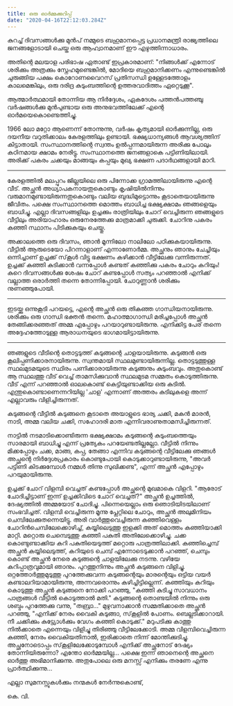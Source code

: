 ```yaml
---
title: ഒരു ഓർമ്മക്കുറിപ്പ്
date: "2020-04-16T22:12:03.284Z"
---
```


കുറച്ച് ദിവസങ്ങൾക്കു മുൻപ് നമ്മുടെ ബഹുമാനപ്പെട്ട പ്രധാനമന്ത്രി രാജ്യത്തിലെ ജനങ്ങളോടായി ചെയ്ത ഒരു ആഹ്വാനമാണ് ഈ എഴുത്തിന്നാധാരം.

അതിന്റെ മലയാള പരിഭാഷ ഏതാണ്ട് ഇപ്രകാരമാണ്: "നിങ്ങൾക്ക് എന്നോട് ശരിക്കും അത്രക്കും സ്നേഹമുണ്ടെങ്കിൽ, മോദിയെ ബഹുമാനിക്കണം എന്നുണ്ടെങ്കിൽ ചുരുങ്ങിയ പക്ഷം കൊറോണവൈറസ് പ്രതിസന്ധി ഉള്ളേടത്തോളം കാലമെങ്കിലും, ഒരു ദരിദ്ര കുടുംബത്തിന്റെ  ഉത്തരവാദിത്തം ഏറ്റെടുക്കൂ".

ആത്മാർത്ഥമായി തോന്നിയ ആ നിർദ്ദേശം, ഏകദേശം പത്തൻപത്തഞ്ചു വർഷങ്ങൾക്കു മുൻപുണ്ടായ ഒരു അനുഭവത്തിലേക്ക് എന്റെ ഓർമയെകൊണ്ടെത്തിച്ചു.

1966 ലോ മറ്റോ ആണെന്ന് തോന്നുന്നു, വർഷം കൃത്യമായി ഓർക്കുന്നില്ല, ഒരു ദയനീയ വറുതിക്കാലം കേരളത്തിലും ഉണ്ടായി. ഭക്ഷ്യധാന്യങ്ങൾ ആവശ്യത്തിന് കിട്ടാതായി. സംസ്ഥാനത്തിന്റെ സ്വന്തം ഉൽപ്പന്നമായിരുന്ന അരിക്കു പോലും കഠിനമായ ക്ഷാമം നേരിട്ടു. സംസ്ഥാനത്തെ ജനങ്ങളാകെ പട്ടിണിയിലായി. അരിക്ക് പകരം ചക്കയും മാങ്ങയും കപ്പയും മുഖ്യ ഭക്ഷണ പദാർഥങ്ങളായി മാറി.

---

കേരളത്തിൽ മലപ്പുറം ജില്ലയിലെ ഒരു പിന്നോക്ക ഗ്രാമത്തിലായിരുന്നു എന്റെ വീട്. അച്ഛൻ അധ്യാപകനായതുകൊണ്ടും കൃഷിയിൽനിന്നും വരുമാനമുണ്ടായിരുന്നതുകൊണ്ടും വലിയ ബുദ്ധിമുട്ടൊന്നും കൂടാതെയായിരുന്നു ജീവിതം. പക്ഷെ സംസ്ഥാനത്തെ മൊത്തം ബാധിച്ച ഭക്ഷ്യക്ഷാമം ഞങ്ങളെയും ബാധിച്ചു. എല്ലാ ദിവസങ്ങളിലും ഉച്ചക്കും രാത്രിയിലും ചോറ് വെച്ചിരുന്ന ഞങ്ങളുടെ വീട്ടിലും അരിയാഹാരം ഒരുനേരത്തേക്കു മാത്രമാക്കി ചുരുക്കി. ചോറിനു പകരം കഞ്ഞി സ്ഥാനം പിടിക്കുകയും ചെയ്തു.

അക്കാലത്തെ ഒരു ദിവസം, ഞാൻ മൂന്നിലോ നാലിലോ പഠിക്കുകയായിരുന്നു. വീട്ടിൽ ആരുടെയോ പിറന്നാളാണ് എന്നാണോർമ്മ. അച്ഛനും ഞാനും ചേച്ചിയും ഒന്നിച്ചാണ് ഉച്ചക്ക് സ്‌കൂൾ വിട്ടു ഭക്ഷണം കഴിക്കാൻ വീട്ടിലേക്കു വന്നിരുന്നത്. ഉച്ചക്ക് കഞ്ഞി കുടിക്കാൻ വന്നപ്പോൾ കണ്ടത് കഞ്ഞിക്കു പകരം ചോറും കറിയും! കുറെ ദിവസങ്ങൾക്കു ശേഷം ചോറ് കണ്ടപ്പോൾ സത്യം പറഞ്ഞാൽ എനിക്ക് വല്ലാത്ത ഒരാർത്തി തന്നെ  തോന്നിപ്പോയി. ചോറുണ്ണാൻ ശരിക്കും നുണഞ്ഞുപോയി.

---

ഇടയ്ക്കു ഒന്നുകൂടി പറയട്ടെ, എന്റെ അച്ഛൻ ഒരു തികഞ്ഞ ഗാന്ധിയനായിരുന്നു. ശരിക്കും ഒരു ഗാന്ധി ഭക്തൻ തന്നെ. മഹാത്മാഗാന്ധി മരിച്ചപ്പോൾ അച്ഛൻ തേങ്ങിക്കരഞ്ഞത് അമ്മ എപ്പോഴും പറയാറുണ്ടായിരുന്നു. എനിക്കിട്ട പേര് തന്നെ അദ്ദേഹത്തോടുള്ള ആരാധനയുടെ ഭാഗമായിട്ടായിരുന്നു.

---

ഞങ്ങളുടെ വീടിന്റെ തൊട്ടടുത്ത് കടുങ്ങന്റെ ചാളയായിരുന്നു. കടുങ്ങൻ ഒരു കൂലിപ്പണിക്കാരനായിരുന്നു. സ്വന്തമായി സ്ഥലമുണ്ടായിരുന്നില്ല. തൊട്ടടുത്തുള്ള സ്ഥലമുടമയുടെ സ്ഥിരം പണിക്കാരായിരുന്നു കടുങ്ങനും കുടുംബവും. അതുകൊണ്ട്  ആ സ്ഥലത്തു വീട് വെച്ച് താമസിക്കുവാൻ  സ്ഥലമുടമ സമ്മതം കൊടുത്തിരുന്നു. വീട് എന്ന് പറഞ്ഞാൽ ഓലകൊണ്ട് കെട്ടിയുണ്ടാക്കിയ ഒരു കുടിൽ. എന്തുകൊണ്ടാണെന്നറിയില്ല 'ചാള' എന്നാണ് അത്തരം കുടിലുകളെ അന്ന് എല്ലാവരും വിളിച്ചിരുന്നത്‌. 

കടുങ്ങന്റെ വീട്ടിൽ കടുങ്ങനെ കൂടാതെ അയാളുടെ ഭാര്യ ചക്കി, മകൻ മാരൻ, നാടി, അമ്മ വലിയ ചക്കി, സഹോദരി മാത എന്നിവരാണുതാമസിച്ചിരുന്നത്.

നാട്ടിൽ നടമാടിക്കൊണ്ടിരുന്ന ഭക്ഷ്യക്ഷാമം കടുങ്ങന്റെ കുടുംബത്തെയും സാരമായി ബാധിച്ചു എന്ന് പ്രത്യേകം പറയേണ്ടതില്ലല്ലോ. വീട്ടിൽ നിന്നും മിക്കപ്പോഴും ചക്ക, മാങ്ങ, കപ്പ, തേങ്ങാ എന്നിവ കടുങ്ങന്റെ വീട്ടിലേക്കു ഞങ്ങൾ അച്ഛന്റെ നിർദ്ദേശപ്രകാരം കൊണ്ടുപോയി കൊടുക്കാറുണ്ടായിരുന്നു, "അവർ പട്ടിണി കിടക്കുമ്പോൾ നമ്മൾ തിന്നു സുഖിക്കണ്ട", എന്ന് അച്ഛൻ എപ്പോഴും പറയുമായിരുന്നു.

ഉച്ചക്ക് ചോറ് വിളമ്പി വെച്ചത് കണ്ടപ്പോൾ അച്ഛന്റെ മുഖമാകെ വിളറി.
"ആരോട് ചോദിച്ചിട്ടാണ് ഇന്ന് ഉച്ചക്കിവിടെ ചോറ് വെച്ചത്?"
അച്ഛൻ ഉച്ചത്തിൽ, ദേഷ്യത്തിൽ അമ്മയോട് ചോദിച്ചു. പിന്നെയെല്ലാം ഒരു ഞൊടിയിടയിലാണ് സംഭവിച്ചത്. വിളമ്പി വെച്ചിരുന്ന മൂന്നു പ്ലേറ്റിലെ ചോറും, അച്ഛൻ അലുമിനിയം ചെമ്പിലേക്കുതന്നെയിട്ടു. അരി വാർത്തുവെച്ചിരുന്ന കഞ്ഞിവെള്ളം ചോറിൻചെമ്പിലേക്കൊഴിച്ച്, കയ്യിലെടുത്തു ഇളക്കി അത് മൊത്തം കഞ്ഞിയാക്കി മാറ്റി. മറ്റൊരു ചെമ്പെടുത്തു കഞ്ഞി പകുതി അതിലേക്കൊഴിച്ചു. ചക്ക കൊണ്ടുണ്ടാക്കിയ കറി  പകുതിയെടുത്ത് മറ്റൊരു പാത്രത്തിലാക്കി. കഞ്ഞിച്ചെമ്പ് അച്ഛൻ കയ്യിലെടുത്ത്, കറിയുടെ ചെമ്പ് എന്നോടെടുക്കാൻ പറഞ്ഞ്, ചെമ്പും കൊണ്ട് അച്ഛൻ നേരെ കടുങ്ങന്റെ ചാളയിലേക്കു നടന്നു. വഴിയേ കറിപ്പാത്രവുമായി ഞാനും. പുറത്തുനിന്നും അച്ഛൻ കടുങ്ങനെ വിളിച്ചു.
ഒറ്റത്തോർത്തുമുടുത്തു പുറത്തേക്കുവന്ന കടുങ്ങന്റെയും മാരന്റെയും ഒട്ടിയ വയർ കണ്ടാലറിയാമായിരുന്നു, അന്നവരൊന്നും കഴിച്ചിട്ടില്ലെന്ന്. കഞ്ഞിയും കറിയും കൊടുത്തു അച്ഛൻ കടുങ്ങനെ നോക്കി പറഞ്ഞു,
"കഞ്ഞി കുടിച്ചു സാവധാനം പാത്രങ്ങൾ വീട്ടിൽ കൊടുത്താൽ മതി."
കടുങ്ങന്റെ തൊണ്ടയിൽ നിന്നും ഒരു ശബ്ദം പുറത്തേക്കു വന്നു, 
"തബ്രാ..."
മുഴുവനാക്കാൻ സമ്മതിക്കാതെ അച്ഛൻ പറഞ്ഞു,
"എനിക്ക് നേരം വൈകി കടുങ്ങാ, സ്‌കൂളിൽ പോണം. ബെല്ലടിക്കാറായി. നീ ചക്കിക്കും കുട്ട്യോൾക്കും വേഗം കഞ്ഞി കൊടുക്ക്."
മറുപടിക്കു കാത്തു നിൽക്കാതെ എന്നെയും വിളിച്ചു തിരിഞ്ഞു വീട്ടിലേക്കോടി. അമ്മ വിളമ്പിവെച്ചിരുന്ന കഞ്ഞി, നേരം വൈകിയതിനാൽ, ഇരിക്കാതെ നിന്ന് മോന്തിക്കുടിച്ചു.
അച്ഛനോടൊപ്പം സ്‌കൂളിലേക്കോടുമ്പോൾ എനിക്ക് അച്ഛനോട് ദേഷ്യം തോന്നിയിരുന്നോ? എന്തോ ഓർമ്മയില്ല...
പക്ഷെ ഇന്ന് ഞാനെന്റെ അച്ഛനെ ഓർത്തു അഭിമാനിക്കുന്നു. അതുപോലെ ഒരു മനസ്സ് എനിക്കും തരണേ എന്നു പ്രാർത്ഥിക്കുന്നു... 

എല്ലാ സുമനസ്സുകൾക്കും നന്മകൾ നേർന്നുകൊണ്ട്,

കെ. വി.